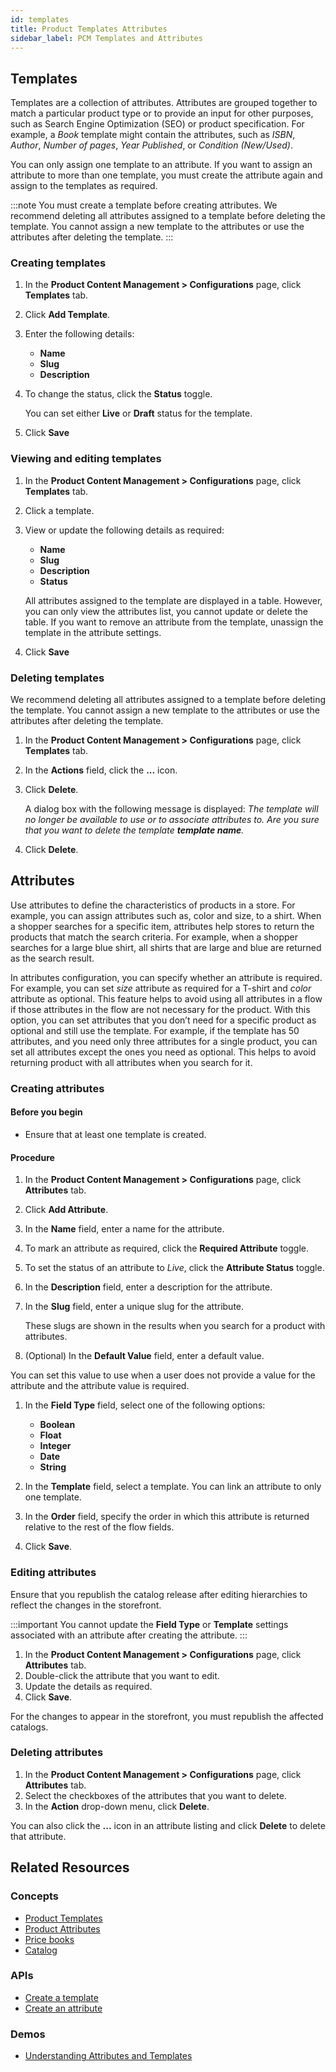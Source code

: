 ```yaml
---
id: templates
title: Product Templates Attributes
sidebar_label: PCM Templates and Attributes
---
```


## Templates

Templates are a collection of attributes. Attributes are grouped together to match a particular product type or to provide an input for other purposes, such as Search Engine Optimization (SEO) or product specification. For example, a *Book* template might contain the attributes, such as *ISBN*, *Author*, *Number of pages*, *Year Published*, or *Condition (New/Used)*.

You can only assign one template to an attribute. If you want to assign an attribute to more than one template, you must create the attribute again and assign to the templates as required.

:::note
You must create a template before creating attributes. We recommend deleting all attributes assigned to a template before deleting the template. You cannot assign a new template to the attributes or use the attributes after deleting the template.
:::

### Creating templates

1. In the **Product Content Management > Configurations** page, click **Templates** tab.
1. Click **Add Template**.
1. Enter the following details:

    - **Name**
    - **Slug**
    - **Description**

1. To change the status, click the **Status** toggle.

    You can set either **Live** or **Draft** status for the template.
1. Click **Save**

### Viewing and editing templates

1. In the **Product Content Management > Configurations** page, click **Templates** tab.
1. Click a template.
1. View or update the following details as required:

    - **Name**
    - **Slug**
    - **Description**
    - **Status**

    All attributes assigned to the template are displayed in a table. However, you can only view the attributes list, you cannot update or delete the table. If you want to remove an attribute from the template, unassign the template in the attribute settings.

1. Click **Save**

### Deleting templates

We recommend deleting all attributes assigned to a template before deleting the template. You cannot assign a new template to the attributes or use the attributes after deleting the template.

1. In the **Product Content Management > Configurations** page, click **Templates** tab.
1. In the **Actions** field, click the **...** icon.
1. Click **Delete**.

    A dialog box with the following message is displayed:
    *The template will no longer be available to use or to associate attributes to. Are you sure that you want to delete the template **template name**.*
1. Click **Delete**.

## Attributes

Use attributes to define the characteristics of products in a store. For example, you can assign attributes such as, color and size, to a shirt. When a shopper searches for a specific item, attributes help stores to return the products that match the search criteria. For example, when a shopper searches for a large blue shirt, all shirts that are large and blue are returned as the search result.

In attributes configuration, you can specify whether an attribute is required. For example, you can set *size* attribute as required for a T-shirt and *color* attribute as optional. This feature helps to avoid using all attributes in a flow if those attributes in the flow are not necessary for the product. With this option, you can set attributes that you don’t need for a specific product as optional and still use the template. For example, if the template has 50 attributes, and you need only three attributes for a single product, you can set all attributes except the ones you need as optional. This helps to avoid returning product with all attributes when you search for it.

### Creating attributes

#### Before you begin

- Ensure that at least one template is created.

#### Procedure

1. In the **Product Content Management > Configurations** page, click **Attributes** tab.
1. Click **Add Attribute**.
1. In the **Name** field, enter a name for the attribute.
1. To mark an attribute as required, click the **Required Attribute** toggle.
1. To set the status of an attribute to *Live*, click the **Attribute Status** toggle.
1. In the **Description** field, enter a description for the attribute.
1. In the **Slug** field, enter a unique slug for the attribute.

    These slugs are shown in the results when you search for a product with attributes.
1. (Optional) In the **Default Value** field, enter a default value.

You can set this value to use when a user does not provide a value for the attribute and the attribute value is required.

1. In the **Field Type** field, select one of the following options:

    - **Boolean**
    - **Float**
    - **Integer**
    - **Date**
    - **String**

1. In the **Template** field, select a template.
  You can link an attribute to only one template.
1. In the **Order** field, specify the order in which this attribute is returned relative to the rest of the flow fields.
1. Click **Save**.

### Editing attributes

Ensure that you republish the catalog release after editing hierarchies to reflect the changes in the storefront.

:::important
You cannot update the **Field Type** or **Template** settings associated with an attribute after creating the attribute.
:::

1. In the **Product Content Management > Configurations** page, click **Attributes** tab.
1. Double-click the attribute that you want to edit.
1. Update the details as required.
1. Click **Save**.

For the changes to appear in the storefront, you must republish the affected catalogs.

### Deleting attributes

1. In the **Product Content Management > Configurations** page, click **Attributes** tab.
1. Select the checkboxes of the attributes that you want to delete.
1. In the **Action** drop-down menu, click **Delete**.

You can also click the **...** icon in an attribute listing and click **Delete** to delete that attribute.

## Related Resources

### Concepts

- [Product Templates](../../concepts/products-pcm.md#product-templates)
- [Product Attributes](../../concepts/products-pcm.md#product-attributes)
- [Price books](../../concepts/price-books.md)
- [Catalog](../../concepts/catalogs.md)

### APIs

- [Create a template](../../api/pcm/products/templates/create-a-template.md)
- [Create an attribute](../../api/pcm/products/attributes/create-attribute.md)

### Demos

- [Understanding Attributes and Templates](https://share.vidyard.com/watch/gGq3m4uK7wqKcjrbyos5My?)
